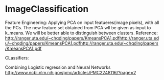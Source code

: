 # ImageClassification
Feature Engineering: 
Applying PCA on input featueres(image pixels), with all the PCs. The new feature set obtained from PCA wll be given as input to k_means. We will be better able to distinguish between clusters. 
Reference: 
http://ranger.uta.edu/~chqding/papers/KmeansPCA1.pdfhttp://ranger.uta.edu/~chqding/papers/KmeansPCA1.pdfhttp://ranger.uta.edu/~chqding/papers/KmeansPCA1.pdf

CLassifiers: 

Combining Logistic regression and Neural Networks
http://www.ncbi.nlm.nih.gov/pmc/articles/PMC2248116/?page=2
